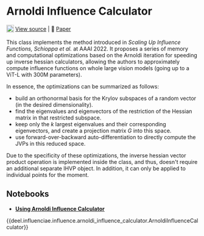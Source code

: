 # Arnoldi Influence Calculator

<sub><img src="https://upload.wikimedia.org/wikipedia/commons/9/91/Octicons-mark-github.svg" width="20">
</sub>
[View source](https://github.com/deel-ai/influenciae/blob/main/deel/influenciae/influence/arnoldi_influence_calculator.py) |
📰 [Paper](https://arxiv.org/abs/2112.03052)

This class implements the method introduced in *Scaling Up Influence Functions, Schioppa et al.* at AAAI 2022.
It proposes a series of memory and computational optimizations based on the Arnoldi iteration for speeding up
inverse hessian calculators, allowing the authors to approximately compute influence functions on whole 
large vision models (going up to a ViT-L with 300M parameters).

In essence, the optimizations can be summarized as follows:
- build an orthonormal basis for the Krylov subspaces of a random vector (in the desired dimensionality).
- find the eigenvalues and eigenvectors of the restriction of the Hessian matrix in that restricted subspace.
- keep only the $k$ largest eigenvalues and their corresponding eigenvectors, and create a projection matrix $G$ into this space.
- use forward-over-backward auto-differentiation to directly compute the JVPs in this reduced space.

Due to the specificity of these optimizations, the inverse hessian vector product operation is implemented inside the
class, and thus, doesn't require an additional separate IHVP object. In addition, it can only be applied to individual
points for the moment.


## Notebooks

- [**Using Arnoldi Influence Calculator**](https://colab.research.google.com/drive/1rQU33sbD0YW1cZMRlJmS15EW5O16yoDE?usp=sharing)

{{deel.influenciae.influence.arnoldi_influence_calculator.ArnoldiInfluenceCalculator}}
